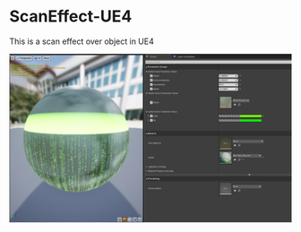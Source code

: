 # ScanEffect-UE4
This is a scan effect over object in UE4

![alt text](https://github.com/tigershan1130/ScanEffect-UE4/blob/main/ScreenShot.png)

